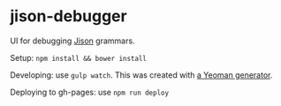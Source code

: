 # jison-debugger

UI for debugging [Jison](https://github.com/zaach/jison) grammars.

Setup: `npm install && bower install`

Developing: use `gulp watch`. This was created with [a Yeoman generator](https://github.com/randylien/generator-react-gulp-browserify).

Deploying to gh-pages: use `npm run deploy`
